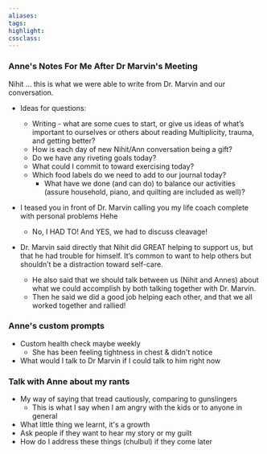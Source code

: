 ```yaml
---
aliases:  
tags:
highlight:  
cssclass:
---
```


### Anne's Notes For Me After Dr Marvin's Meeting
Nihit … this is what we were able to write from Dr. Marvin and our conversation.
- Ideas for questions:
	- Writing - what are some cues to start, or give us ideas of what’s important to ourselves or others about reading Multiplicity, trauma, and getting better?
	- How is each day of new Nihit/Ann conversation being a gift?
	- Do we have any riveting goals today?
	- What could I commit to toward exercising today?
	- Which food labels do we need to add to our journal today?
		- What have we done (and can do) to balance our activities (assure household, piano, and quilting are included as well)?

- I teased you in front of Dr. Marvin calling you my life coach complete with personal problems Hehe
	- No, I HAD TO! And YES, we had to discuss cleavage!
- Dr. Marvin said directly that Nihit did GREAT helping to support us, but that he had trouble for himself. It’s common to want to help others but shouldn’t be a distraction toward self-care.
	- He also said that we should talk between us (Nihit and Annes) about what we could accomplish by both talking together with Dr. Marvin.
	- Then he said we did a good job helping each other, and that we all worked together and rallied!

### Anne's custom prompts
- Custom health check maybe weekly
	- She has been feeling tightness in chest & didn't notice 
- What would I talk to Dr Marvin if I could talk to him right now


###  Talk with Anne about my rants

- My way of saying that tread cautiously, comparing to gunslingers
	- This is what I say when I am angry with the kids or to anyone in general
- What little thing we learnt, it's a growth
- Ask people if they want to hear my story or my guilt
- How do I address these things (chulbul) if they come later
